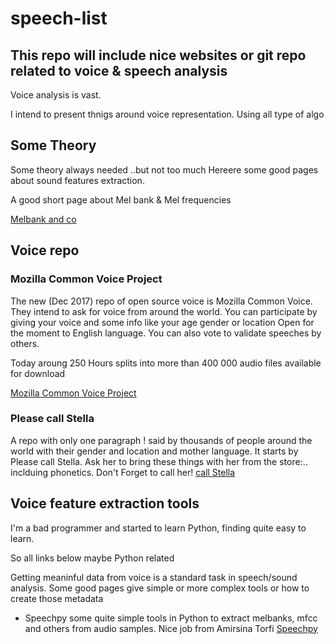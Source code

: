 # speech-list

## This  repo will include nice websites or git repo related to voice & speech analysis

Voice analysis is vast.

I intend to present thnigs around voice representation. Using all type of algo



## Some Theory
Some theory always needed ..but not too much
Hereere some good pages about sound features extraction.

A good short page about Mel bank & Mel frequencies

[Melbank and co](http://practicalcryptography.com/miscellaneous/machine-learning/guide-mel-frequency-cepstral-coefficients-mfccs/)



## Voice repo

### Mozilla Common  Voice Project
The new (Dec 2017) repo of open source voice is Mozilla Common Voice. They intend to ask for voice from 
around the world. You can participate by giving your voice and some info like your age gender or location
Open for the moment to English language.
You can also vote to validate speeches by others. 

Today aroung 250 Hours splits into more than 400 000 audio files available for download

[Mozilla Common  Voice Project](https://voice.mozilla.org/)

### Please call Stella
A repo with only one paragraph ! said by thousands of people around the world with their gender and location and mother language.
It starts by Please call Stella. Ask her to bring these things with her from the store:..
inclduing phonetics.  Don't Forget to call her!
[call Stella](http://accent.gmu.edu/)


## Voice feature extraction tools

I'm a bad programmer and started to learn Python, finding quite easy to learn. 

So all links below maybe Python related

Getting meaninful data from voice is a standard task in speech/sound analysis. Some good pages give simple or more complex tools or how to create those metadata
 
- Speechpy
some quite simple tools in Python to extract melbanks, mfcc and others from audio samples.
Nice job from Amirsina Torfi
[Speechpy](https://github.com/astorfi/speechpy) 